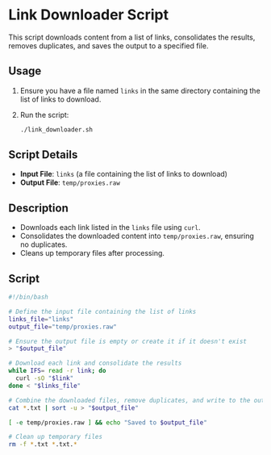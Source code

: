 # Link Downloader Script

This script downloads content from a list of links, consolidates the results, removes duplicates, and saves the output to a specified file.

## Usage

1. Ensure you have a file named `links` in the same directory containing the list of links to download.
2. Run the script:

    ```sh
    ./link_downloader.sh
    ```

## Script Details

- **Input File**: `links` (a file containing the list of links to download)
- **Output File**: `temp/proxies.raw`

## Description

- Downloads each link listed in the `links` file using `curl`.
- Consolidates the downloaded content into `temp/proxies.raw`, ensuring no duplicates.
- Cleans up temporary files after processing.

## Script

```sh
#!/bin/bash

# Define the input file containing the list of links
links_file="links"
output_file="temp/proxies.raw"

# Ensure the output file is empty or create it if it doesn't exist
> "$output_file"

# Download each link and consolidate the results
while IFS= read -r link; do
  curl -sO "$link"
done < "$links_file"

# Combine the downloaded files, remove duplicates, and write to the output file
cat *.txt | sort -u > "$output_file"

[ -e temp/proxies.raw ] && echo "Saved to $output_file"

# Clean up temporary files
rm -f *.txt *.txt.*

